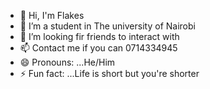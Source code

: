 - 👋 Hi, I'm Flakes 
- 🌱 I’m a student in The university of Nairobi 
- 💞️ I’m looking fir friends to interact with 
- 📫 Contact me if you can 0714334945 
- 😄 Pronouns: ...He/Him
- ⚡ Fun fact: ...Life is short but you're shorter 

<!---
Flakes83/Flakes83 is a ✨ special ✨ repository because its `README.md` (this file) appears on your GitHub profile.
You can click the Preview link to take a look at your changes.
--->
